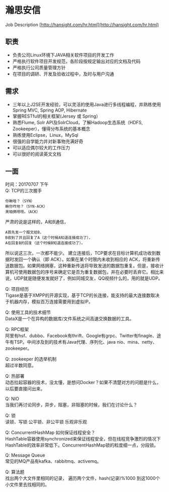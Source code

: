 

# 瀚思安信
Job Description [http://hansight.com/hr.html](http://hansight.com/hr.html)  
## 职责
* 负责公司Linux环境下JAVA相关软件项目的开发工作
* 严格执行软件项目开发规范，各阶段按规定输出对应的文档及代码
* 严格执行公司质量管理方针
* 在项目的调研、开发及验收过程中，及时与用户沟通

## 需求
* 三年以上J2SE开发经验，可以灵活的使用Java进行多线程编程，并熟练使用Spring MVC, Spring AOP, Hibernate
* 掌握RESTful的相关框架(Jersey 或 Spring）
* 熟悉Flume, Solr API及SolrCloud，了解Hadoop生态系统（HDFS, Zookeeper），懂得分布系统的基本概念
* 熟练使用Eclipse，Linux，MySql
* 很强的自学能力并对新事物充满好奇
* 可以适应偶尔较大的工作压力
* 可以很好的阅读英文文档

## 一面
时间：20170707 下午  
Q: TCP的三次握手
```
你瞅啥？（SYN）
瞅你咋地？（SYN-ACK）
来咱俩唠唠。（ACK）
```
严肃的说是这样的，A和B通信，
```
A首先发一个报文给B，
B收到了并且回复了A（这个时候A知道连接成功了），
A在回复B的回复（这个时候B知道连接成功了）。
```
所以说这三次，一次都不能少。
建立连接后，TCP要求在目标计算机成功收到数据时发回一个确认（即 ACK）。如果在某个时限内未收到相应的 ACK，将重新传送数据包。如果网络拥塞，这种重新传送将导致发送的数据包重复。但是，接收计算机可使用数据包的序号来确定它是否为重复数据包，并在必要时丢弃它。相比来说，UDP就是随便发发就好了，例如同城交友，QQ视频什么的，用的就是UDP。

Q: 项目经历  
Tigase是基于XMPP的开源实现，基于TCP的长连接，能支持的最大连接数取决于机器内存，模拟百万连接需要用到虚拟IP。

Q: 使用工具的技术细节  
DataX是一个在异构的数据库/文件系统之间高速交换数据的工具。

Q: RPC框架  
阿里有hsf、dubbo、Facebook有thrift、Google有grpc、Twitter有finagle、途牛有TSP。中间涉及到的技术有Java代理、序列化、java nio、mina、netty、zookeeper。

Q: zookeeper 的选举机制  
超过半数同意。

Q: 热部署  
动态拉起容器的技术，没太懂，是想问Docker？如果不清楚对方的问题是什么，以后要直接问出来。

Q: NIO  
当我们再讨论同步，异步，阻塞，非阻塞的时候，我们在讨论什么？

Q: 锁  
读锁、写锁
公平锁、非公平锁
乐观非乐观

Q: ConcurrentHashMap 如何保证线程安全？  
HashTable容器使用synchronized来保证线程安全，但在线程竞争激烈的情况下HashTable的效率非常低下。ConcurrentHashMap锁的粒度细一点，分段锁。

Q: Message Queue  
常见的MQ产品有kafka、rabbitmq、activemq。

Q: 算法题  
找出两个大文件里相同的记录，
遍历两个文件，hash(记录)%1000
到这1000个小文件里去找相同的。

